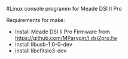 #Linux console programm for Meade DSI II Pro

Requirements for make:

* Install Meade DSI II Pro Firmware from <https://github.com/MParygin/l.dsi2pro.fw>
* install libusb-1.0-0-dev
* install libcfitsio3-dev


